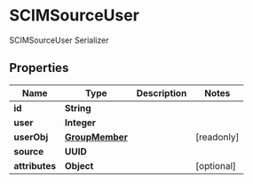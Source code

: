 

# SCIMSourceUser

SCIMSourceUser Serializer

## Properties

| Name | Type | Description | Notes |
|------------ | ------------- | ------------- | -------------|
|**id** | **String** |  |  |
|**user** | **Integer** |  |  |
|**userObj** | [**GroupMember**](GroupMember.md) |  |  [readonly] |
|**source** | **UUID** |  |  |
|**attributes** | **Object** |  |  [optional] |



